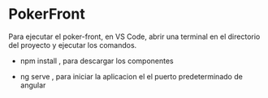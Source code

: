 # PokerFront


Para ejecutar el poker-front, en VS Code, abrir una terminal en el directorio del proyecto y ejecutar los comandos.
- npm install , para descargar los componentes 

- ng serve , para iniciar la aplicacion el el puerto predeterminado de angular
